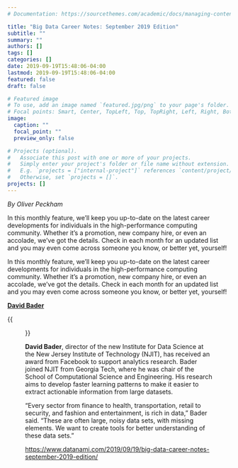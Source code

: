 ```yaml
---
# Documentation: https://sourcethemes.com/academic/docs/managing-content/

title: "Big Data Career Notes: September 2019 Edition"
subtitle: ""
summary: ""
authors: []
tags: []
categories: []
date: 2019-09-19T15:48:06-04:00
lastmod: 2019-09-19T15:48:06-04:00
featured: false
draft: false

# Featured image
# To use, add an image named `featured.jpg/png` to your page's folder.
# Focal points: Smart, Center, TopLeft, Top, TopRight, Left, Right, BottomLeft, Bottom, BottomRight.
image:
  caption: ""
  focal_point: ""
  preview_only: false

# Projects (optional).
#   Associate this post with one or more of your projects.
#   Simply enter your project's folder or file name without extension.
#   E.g. `projects = ["internal-project"]` references `content/project/deep-learning/index.md`.
#   Otherwise, set `projects = []`.
projects: []
---
```


*By Oliver Peckham*

In this monthly feature, we’ll keep you up-to-date on the latest career developments for individuals in the high-performance computing community. Whether it’s a promotion, new company hire, or even an accolade, we’ve got the details. Check in each month for an updated list and you may even come across someone you know, or better yet, yourself!

In this monthly feature, we’ll keep you up-to-date on the latest career developments for individuals in the high-performance computing community. Whether it’s a promotion, new company hire, or even an accolade, we’ve got the details. Check in each month for an updated list and you may even come across someone you know, or better yet, yourself!

[**David Bader**](https://www.hpcwire.com/off-the-wire/njit-professor-receives-facebook-research-award-for-data-science/)

{{<figure src="David-Bader-150x150.jpg">}}

**David Bader**, director of the new Institute for Data Science at the New Jersey Institute of Technology (NJIT), has received an award from Facebook to support analytics research. Bader joined NJIT from Georgia Tech, where he was chair of the School of Computational Science and Engineering. His research aims to develop faster learning patterns to make it easier to extract actionable information from large datasets.

“Every sector from finance to health, transportation, retail to security, and fashion and entertainment, is rich in data,” Bader said. “These are often large, noisy data sets, with missing elements. We want to create tools for better understanding of these data sets.”

https://www.datanami.com/2019/09/19/big-data-career-notes-september-2019-edition/

